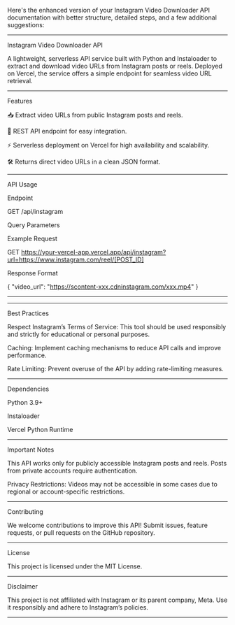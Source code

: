 Here's the enhanced version of your Instagram Video Downloader API documentation with better structure, detailed steps, and a few additional suggestions:


---

Instagram Video Downloader API

A lightweight, serverless API service built with Python and Instaloader to extract and download video URLs from Instagram posts or reels. Deployed on Vercel, the service offers a simple endpoint for seamless video URL retrieval.


---

Features

📥 Extract video URLs from public Instagram posts and reels.

🔗 REST API endpoint for easy integration.

⚡ Serverless deployment on Vercel for high availability and scalability.

🛠 Returns direct video URLs in a clean JSON format.



---

API Usage

Endpoint

GET /api/instagram

Query Parameters

Example Request

GET https://your-vercel-app.vercel.app/api/instagram?url=https://www.instagram.com/reel/[POST_ID]

Response Format

{
    "video_url": "https://scontent-xxx.cdninstagram.com/xxx.mp4"
}


---






---

Best Practices

Respect Instagram’s Terms of Service: This tool should be used responsibly and strictly for educational or personal purposes.

Caching: Implement caching mechanisms to reduce API calls and improve performance.

Rate Limiting: Prevent overuse of the API by adding rate-limiting measures.





---

Dependencies

Python 3.9+

Instaloader

Vercel Python Runtime



---

Important Notes

This API works only for publicly accessible Instagram posts and reels. Posts from private accounts require authentication.

Privacy Restrictions: Videos may not be accessible in some cases due to regional or account-specific restrictions.



---

Contributing

We welcome contributions to improve this API! Submit issues, feature requests, or pull requests on the GitHub repository.


---

License

This project is licensed under the MIT License.


---

Disclaimer

This project is not affiliated with Instagram or its parent company, Meta. Use it responsibly and adhere to Instagram’s policies.


---

